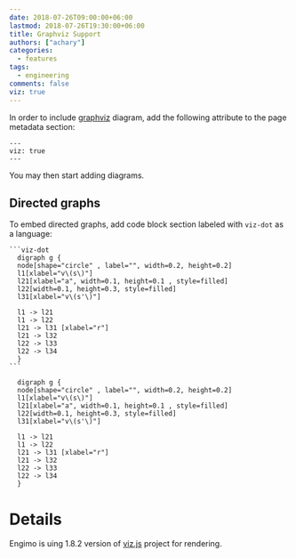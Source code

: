 ```yaml
---
date: 2018-07-26T09:00:00+06:00
lastmod: 2018-07-26T19:30:00+06:00
title: Graphviz Support
authors: ["achary"]
categories:
  - features
tags:
  - engineering
comments: false
viz: true
---
```


In order to include [graphviz][] diagram, add the following attribute to the page metadata section:

```
---
viz: true
---
```
You may then start adding diagrams. 

## Directed graphs
To embed directed graphs, add code block section labeled with `viz-dot` as a language:

````
```viz-dot
  digraph g { 
  node[shape="circle" , label="", width=0.2, height=0.2]
  l1[xlabel="v\(s\)"]
  l21[xlabel="a", width=0.1, height=0.1 , style=filled]
  l22[width=0.1, height=0.3, style=filled]
  l31[xlabel="v\(s'\)"]

  l1 -> l21
  l1 -> l22
  l21 -> l31 [xlabel="r"]
  l21 -> l32
  l22 -> l33
  l22 -> l34
  }
```
````

```viz-dot
  digraph g { 
  node[shape="circle" , label="", width=0.2, height=0.2]
  l1[xlabel="v\(s\)"]
  l21[xlabel="a", width=0.1, height=0.1 , style=filled]
  l22[width=0.1, height=0.3, style=filled]
  l31[xlabel="v\(s'\)"]

  l1 -> l21
  l1 -> l22
  l21 -> l31 [xlabel="r"]
  l21 -> l32
  l22 -> l33
  l22 -> l34
  }
```

# Details
Engimo is uing 1.8.2 version of [viz.js](https://github.com/mdaines/viz.js/) project for rendering.

[graphviz]: https://www.graphviz.org/
